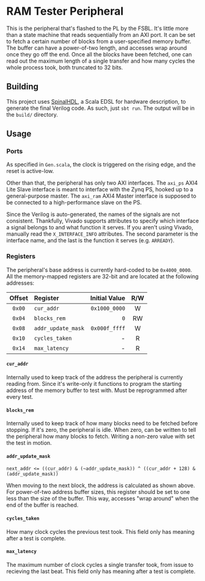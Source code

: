 # RAM Tester Peripheral

This is the peripheral that's flashed to the PL by the FSBL. It's little more
than a state machine that reads sequentially from an AXI port. It can be set to
fetch a certain number of blocks from a user-specified memory buffer. The buffer
can have a power-of-two length, and accesses wrap around once they go off the
end. Once all the blocks have been fetched, one can read out the maximum length
of a single transfer and how many cycles the whole process took, both truncated
to 32 bits.

## Building

This project uses [SpinalHDL][1], a Scala EDSL for hardware description, to
generate the final Verilog code. As such, just `sbt run`. The output will be in
the `build/` directory.

## Usage

### Ports

As specified in `Gen.scala`, the clock is triggered on the rising edge, and the
reset is active-low.

Other than that, the peripheral has only two AXI interfaces. The `axi_ps` AXI4
Lite Slave interface is meant to interface with the Zynq PS, hooked up to a
general-purpose master. The `axi_ram` AXI4 Master interface is supposed to be
connected to a high-performance slave on the PS.

Since the Verilog is auto-generated, the names of the signals are not
consistent. Thankfully, Vivado supports attributes to specify which interface a
signal belongs to and what function it serves. If you aren't using Vivado,
manually read the `X_INTERFACE_INFO` attributes. The second parameter is the
interface name, and the last is the function it serves (e.g. `ARREADY`).

### Registers

The peripheral's base address is currently hard-coded to be `0x4000_0000`. All
the memory-mapped registers are 32-bit and are located at the following
addresses:

| Offset |      Register      | Initial Value |  R/W  |
| :----: | :----------------- | ------------: | :---: |
| `0x00` | `cur_addr`         | `0x1000_0000` |   W   |
| `0x04` | `blocks_rem`       |           `0` |  RW   |
| `0x08` | `addr_update_mask` | `0x000f_ffff` |   W   |
| `0x10` | `cycles_taken`     |       -       |   R   |
| `0x14` | `max_latency`      |       -       |   R   |

#### `cur_addr`

Internally used to keep track of the address the peripheral is currently reading
from. Since it's write-only it functions to program the starting address of the
memory buffer to test with. Must be reprogrammed after every test.

#### `blocks_rem`

Internally used to keep track of how many blocks need to be fetched before
stopping. If it's zero, the peripheral is idle. When zero, can be written to
tell the peripheral how many blocks to fetch. Writing a non-zero value with set
the test in motion.

#### `addr_update_mask`

```
next_addr <= ((cur_addr) & (~addr_update_mask)) ^ ((cur_addr + 128) & (addr_update_mask))
```

When moving to the next block, the address is calculated as shown above. For
power-of-two address buffer sizes, this register should be set to one less than
the size of the buffer. This way, accesses "wrap around" when the end of the
buffer is reached.

#### `cycles_taken`

How many clock cycles the previous test took. This field only has meaning after
a test is complete.

#### `max_latency`

The maximum number of clock cycles a single transfer took, from issue to
recieving the last beat. This field only has meaning after a test is complete.

[1]: https://github.com/SpinalHDL/SpinalHDL "GitHub: SpinalHDL/SpinalHDL"
